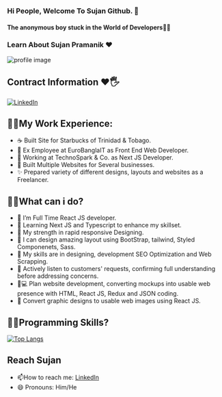 ### Hi People, Welcome To Sujan Github. 👋

#### The anonymous boy stuck in the World of Developers🙋💃


### Learn About Sujan Pramanik ❤️
<img src="https://media.licdn.com/dms/image/D5616AQGPOMdSzKLEwg/profile-displaybackgroundimage-shrink_350_1400/0/1684660971684?e=1690416000&v=beta&t=dy7k-vnVzT_RXSo32F1_mQlZUGOipXbMLlG_QUPEsMI" title="profile image">

## Contract Information ❤️🖐️
[![LinkedIn](https://img.shields.io/website?label=www.sujandev.xyz&style=for-the-badge&url=https://sujandev.xyz/)](https://sujandev.xyz/)



## 👨‍💻My Work Experience:


- ☕ Built Site for Starbucks of Trinidad & Tobago.
- 🙋 Ex Employee at EuroBanglaIT as Front End Web Developer.
- 🙋 Working at TechnoSpark & Co. as Next JS Developer.
- 🚀 Built Multiple Websites for Several businesses.
- ✨ Prepared variety of different designs, layouts and websites as a Freelancer.


## 🤷‍♂️What can i do?

- 🌱 I’m Full Time React JS developer.
- 🌱 Learning Next JS and Typescript to enhance my skillset.
- 💪 My strength in rapid responsive Designing.
- 🎨 I can design amazing layout using BootStrap, tailwind, Styled Componenets, Sass.
- 👯 My skills are in designing, development SEO Optimization and Web Scrapping.
- 📝 Actively listen to customers' requests, confirming full understanding before addressing concerns.
- 🧑💻 Plan website development, converting mockups into usable web presence with HTML, React JS, Redux and JSON coding.
- 🔨 Convert graphic designs to usable web images using React JS.



## 🧑‍💻Programming Skills?
[![Top Langs](https://github-readme-stats.vercel.app/api/top-langs/?username=anuraghazra&exclude_repo=github-readme-stats,anuraghazra.github.io)](https://github.com/anuraghazra/github-readme-stats)




## Reach Sujan
- 📫How to reach me: [LinkedIn ](https://www.linkedin.com/in/sujanpramanik/)
- 😄 Pronouns: Him/He

<!--
**sujandev1635/sujandev1635** is a ✨ _special_ ✨ repository because its `README.md` (this file) appears on your GitHub profile.

Here are some ideas to get you started:

- 🔭 I’m currently working on ...
- 🌱 I’m currently learning ...
- 👯 I’m looking to collaborate on ...
- 🤔 I’m looking for help with ...
- 💬 Ask me about ...
- 📫 How to reach me: ...
- 😄 Pronouns: ...
- ⚡ Fun fact: ...
-->
